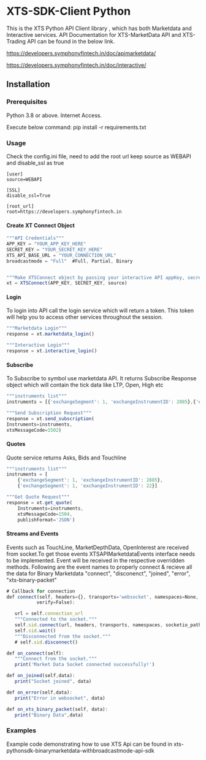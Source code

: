 # XTS-SDK-Client Python

This is the XTS Python API Client library , which has both Marketdata and Interactive services.
API Documentation for XTS-MarketData API and XTS-Trading API can be found in the below link.

https://developers.symphonyfintech.in/doc/apimarketdata/

https://developers.symphonyfintech.in/doc/interactive/

## Installation

### Prerequisites

Python 3.8 or above.
Internet Access.

Execute below command:
pip install -r requirements.txt

### Usage
Check the config.ini file, need to add the root url keep source as WEBAPI and disable_ssl as true
```
[user]
source=WEBAPI

[SSL]
disable_ssl=True

[root_url]
root=https://developers.symphonyfintech.in
```

#### Create XT Connect Object

```js
"""API Credentials"""  
APP_KEY = "YOUR_APP_KEY_HERE"
SECRET_KEY = "YOUR_SECRET_KEY_HERE"
XTS_API_BASE_URL = "YOUR_CONNECTION_URL"
broadcastmode = "Full"  #Full, Partial, Binary


"""Make XTSConnect object by passing your interactive API appKey, secretKey and source"""
xt = XTSConnect(APP_KEY, SECRET_KEY, source)
```

#### Login
To login into API call the login service which will return a token. This token will help you to access other services throughout the session.
```js
"""Marketdata Login"""
response = xt.marketdata_login()

"""Interactive Login"""
response = xt.interactive_login()
```

#### Subscribe
To Subscribe to symbol use marketdata API. It returns Subscribe Response object which will contain the tick data like LTP, Open, High etc
```js
"""instruments list"""
instruments = [{'exchangeSegment': 1, 'exchangeInstrumentID': 2885},{'exchangeSegment': 1, 'exchangeInstrumentID': 22}]

"""Send Subscription Request"""
response = xt.send_subscription(
Instruments=instruments,
xtsMessageCode=1502)
```

#### Quotes
Quote service returns Asks, Bids and Touchline
```js
"""instruments list"""
instruments = [
	{'exchangeSegment': 1, 'exchangeInstrumentID': 2885},
	{'exchangeSegment': 1, 'exchangeInstrumentID': 22}]

"""Get Quote Request"""
response = xt.get_quote(
	Instruments=instruments,
	xtsMessageCode=1504,
	publishFormat='JSON')
```


 
 #### Streams and Events
 Events such as TouchLine, MarketDepthData, OpenInterest are received from socket.To get those events XTSAPIMarketdataEvents interface needs to be implemented. 
 Event will be received in the respective overridden methods.
 Following are the event names to properly connect & recieve all the data for Binary Marketdata
 "connect", "disconenct", "joined", "error", "xts-binary-packet"
 ```js
# Callback for connection
def connect(self, headers={}, transports='websocket', namespaces=None, socketio_path='apibinarymarketdata/socket.io',
            verify=False):

    url = self.connection_url
    """Connected to the socket."""
    self.sid.connect(url, headers, transports, namespaces, socketio_path)
    self.sid.wait()
    """Disconnected from the socket."""
    # self.sid.disconnect()

def on_connect(self):
    """Connect from the socket."""
    print('Market Data Socket connected successfully!')

def on_joined(self,data):
    print("Socket joined", data)

def on_error(self,data):
    print("Error in websocket", data)

def on_xts_binary_packet(self, data):
    print("Binary Data",data)
 ```

### Examples
Example code demonstrating how to use XTS Api can be found in 
xts-pythonsdk-binarymarketdata-withbroadcastmode-api-sdk
